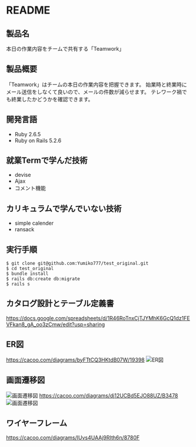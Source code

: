 # README

## 製品名
本日の作業内容をチームで共有する「Teamwork」

## 製品概要
「Teamwork」はチームの本日の作業内容を把握できます。
始業時と終業時にメール送信をしなくて良いので、メールの件数が減らせます。
テレワーク禍でも終業したかどうかを確認できます。

## 開発言語
- Ruby 2.6.5
- Ruby on Rails 5.2.6

## 就業Termで学んだ技術
- devise
- Ajax
- コメント機能

## カリキュラムで学んでいない技術
- simple calender
- ransack

## 実行手順
```
$ git clone git@github.com:Yumiko777/test_original.git
$ cd test_original
$ bundle install
$ rails db:create db:migrate
$ rails s
```

## カタログ設計とテーブル定義書
https://docs.google.com/spreadsheets/d/1R46RoTnxCjTJYMhK6GcQ1dz1FEVFkan8_gA_oo3zCmw/edit?usp=sharing

## ER図
https://cacoo.com/diagrams/byFTtCQ3HKtdB07W/19398
![ER図](https://user-images.githubusercontent.com/82217866/124841731-e72ef680-dfc8-11eb-9617-7a06d04bc76d.png)

## 画面遷移図
![画面遷移図](https://user-images.githubusercontent.com/82217866/125406675-0c21d000-e3f4-11eb-88de-5b56daf9a9cb.png)
https://cacoo.com/diagrams/dj12UCBd5EJO88UZ/B3478
![画面遷移図](https://user-images.githubusercontent.com/82217866/121706002-2c6a2080-cb10-11eb-9c62-fa1d317060a8.png)

## ワイヤーフレーム
https://cacoo.com/diagrams/IUvs4UAAj9RIth6n/8780F
